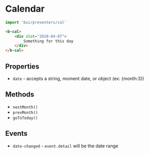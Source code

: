 Calendar
==========

```js
import 'bui/presenters/cal'
```

```html
<b-cal>
    <div slot="2020-04-07">
        Something for this day
    </div>
</b-cal>
```

## Properties
- `date` - accepts a string, moment date, or object (ex: {month:3})

## Methods
- `nextMonth()`
- `prevMonth()`
- `goToToday()`

## Events

- `date-changed` - `event.detail` will be the date range